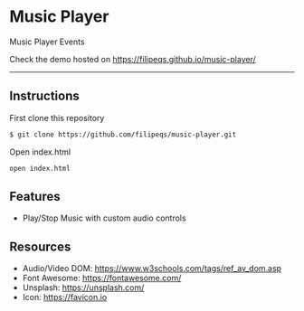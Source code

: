 # Music Player

Music Player Events

Check the demo hosted on https://filipeqs.github.io/music-player/

---

## Instructions

First clone this repository

```bash
$ git clone https://github.com/filipeqs/music-player.git
```

Open index.html

```bash
open index.html
```

## Features

- Play/Stop Music with custom audio controls

## Resources

- Audio/Video DOM: https://www.w3schools.com/tags/ref_av_dom.asp
- Font Awesome: https://fontawesome.com/
- Unsplash: https://unsplash.com/
- Icon: https://favicon.io
